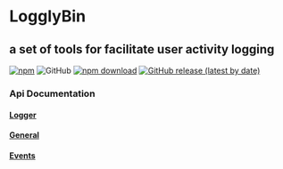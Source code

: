 # LogglyBin

## a set of tools for facilitate user activity logging

[![npm](https://img.shields.io/npm/v/logglybin)](https://www.npmjs.com/package/logglybin) ![GitHub](https://img.shields.io/github/license/AminAshtiani/logglybin) [![npm download](https://img.shields.io/npm/dw/logglybin)](https://www.npmjs.com/package/logglybin) [![GitHub release (latest by date)](https://img.shields.io/github/v/release/AminAshtiani/logglybin)](https://github.com/AminAshtiani/logglyBin/releases/)

### Api Documentation

#### <a href="./documentation/logger.md">Logger</a>

#### <a href="./documentation/general.md">General</a>

#### <a href="./documentation/events.md">Events</a>